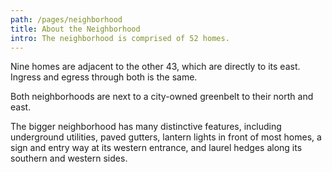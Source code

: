 ```yaml
---
path: /pages/neighborhood
title: About the Neighborhood
intro: The neighborhood is comprised of 52 homes.
---
```


Nine homes are adjacent to the other 43, which are directly to its east. Ingress and egress through both is the same.

Both neighborhoods are next to a city-owned greenbelt to their north and east.

The bigger neighborhood has many distinctive features, including underground utilities, paved gutters, lantern lights in front of most homes, a sign and entry way at its western entrance, and laurel hedges along its southern and western sides.
